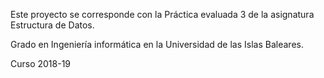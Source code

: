 Este proyecto se corresponde con la Práctica evaluada 3 de la asignatura Estructura de Datos.

Grado en Ingeniería informática en la Universidad de las Islas Baleares.

Curso 2018-19
